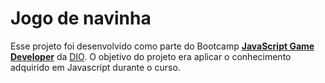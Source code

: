 # Jogo de navinha

Esse projeto foi desenvolvido como parte do Bootcamp **[JavaScript Game Developer](https://web.digitalinnovation.one/track/javascript-game-developer)** da [DIO](https://web.digitalinnovation.one). O objetivo do projeto era aplicar o conhecimento adquirido em Javascript durante o curso.
